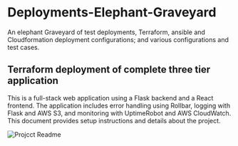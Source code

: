 # Deployments-Elephant-Graveyard
An elephant Graveyard of test deployments, Terraform, ansible and Cloudformation deployment configurations; and various configurations and test cases.


## Terraform deployment of complete three tier application
This is a full-stack web application using a Flask backend and a React frontend. The application includes error handling using Rollbar, logging with Flask and AWS S3, and monitoring with UptimeRobot and AWS CloudWatch. This document provides setup instructions and details about the project.

![Projcct Readme]()
